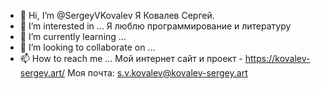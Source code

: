 - 👋 Hi, I’m @SergeyVKovalev  Я Ковалев Сергей. 
- 👀 I’m interested in ...  Я люблю программирование и литературу
- 🌱 I’m currently learning ...
- 💞️ I’m looking to collaborate on ...
- 📫 How to reach me ...  Мой интернет сайт и проект - https://kovalev-sergey.art/ Моя почта: s.v.kovalev@kovalev-sergey.art 

<!---
SergeyVKovalev/SergeyVKovalev is a ✨ special ✨ repository because its `README.md` (this file) appears on your GitHub profile.
You can click the Preview link to take a look at your changes.
--->
